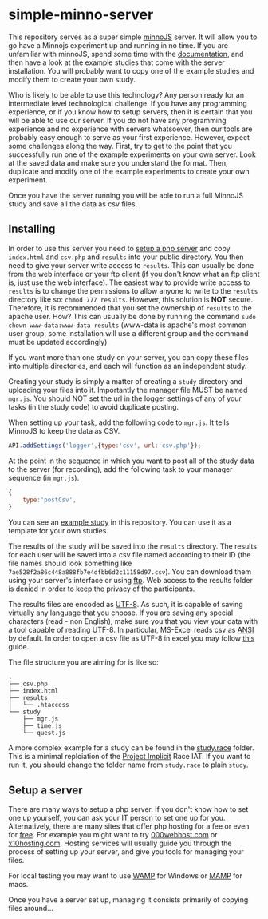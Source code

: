 # simple-minno-server

This repository serves as a super simple [minnoJS](https://minnojs.github.io/minno-quest/) server.
It will allow you to go have a Minnojs experiment up and running in no time. If you are unfamiliar with minnoJS, spend some time with the [documentation](https://minnojs.github.io/), and then have a look at the example studies that come with the server installation. You will probably want to copy one of the example studies and modify them to create your own study.

Who is likely to be able to use this technology? Any person ready for an intermediate level technological challenge. If you have any programming experience, or if you know how to setup servers, then it is certain that you will be able to use our server. If you do not have any programming experience and no experience with servers whatsoever, then our tools are probably easy enough to serve as your first experience. However, expect some challenges along the way. First, try to get to the point that you successfully run one of the example experiments on your own server. Look at the saved data and make sure you understand the format. Then, duplicate and modify one of the example experiments to create your own experiment. 

Once you have the server running you will be able to run a full MinnoJS study and save all the data as csv files.

## Installing
In order to use this server you need to [setup a php server](#setup-a-server) and copy `index.html` and `csv.php` and `results` into your public directory.
You then need to give your server write access to `results`.
This can usually be done from the web interface or your ftp client (if you don't know what an ftp client is, just use the web interface).
The easiest way to provide write access to `results` is to change the permissions to allow anyone to write to the `results` directory like so: `chmod 777 results`.
However, this solution is **NOT** secure.
Therefore, it is recommended that you set the ownership of `results` to the apache user. 
How? This can usually be done by running the command `sudo chown www-data:www-data results` 
(www-data is apache's most common user group, some installation will use a different group and the command must be updated accordingly).

If you want more than one study on your server, you can copy these files into multiple directories, and each will function as an independent study.

Creating your study is simply a matter of creating a `study` directory and uploading your files into it.
Importantly the manager file MUST be named `mgr.js`. 
You should NOT set the url in the logger settings of any of your tasks (in the study code) to avoid duplicate posting.

When setting up your task, add the following code to `mgr.js`.
It tells MinnoJS to keep the data as CSV.

```javascript
API.addSettings('logger',{type:'csv', url:'csv.php'});
```

At the point in the sequence in which you want to post all of the study data to the server (for recording), add the following task to your manager sequence (in `mgr.js`).

```javascript
{
    type:'postCsv',
}
```

You can see an [example study](study) in this repository.
You can use it as a template for your own studies.

The results of the study will be saved into the `results` directory.
The results for each user will be saved into a csv file named according to their ID (the file names should look something like `7ae528f2a86c448a888fb7e4dfbb6d2c11158d97.csv`).
You can download them using your server's interface or using [ftp](https://en.wikipedia.org/wiki/File_Transfer_Protocol).
Web access to the results folder is denied in order to keep the privacy of the participants.

The results files are encoded as [UTF-8](https://en.wikipedia.org/wiki/UTF-8).
As such, it is capable of saving virtually any language that you choose.
If you are saving any special characters (read - non English), make sure you that you view your data with a tool capable of reading UTF-8.
In particular, MS-Excel reads csv as [ANSI](https://en.wikipedia.org/wiki/Windows-1252) by default.
In order to open a csv file as UTF-8 in excel you may follow [this](https://www.itg.ias.edu/content/how-import-csv-file-uses-utf-8-character-encoding-0) guide.

The file structure you are aiming for is like so:

```
.
├── csv.php
├── index.html
├── results
│   └── .htaccess
└── study
    ├── mgr.js
    ├── time.js
    └── quest.js
```

A more complex example for a study can be found in the [study.race](study.race) folder.
This is a minimal replciation of the [Project Implicit](https://implicit.harvard.edu/) Race IAT.
If you want to run it, you should change the folder name from `study.race` to plain `study`.

## Setup a server
There are many ways to setup a php server.
If you don't know how to set one up yourself, you can ask your IT person to set one up for you.
Alternatively, there are many sites that offer php hosting for a fee or even for [free](https://www.google.co.il/search?q=free+php+hosting).
For example you might want to try [000webhost.com](https://000webhost.com) or [x10hosting.com](https://x10hosting.com).
Hosting services will usually guide you through the process of setting up your server, and give you tools for managing your files.

For local testing you may want to use [WAMP](https://www.wampserver.com) for Windows or [MAMP](https://www.mamp.info) for macs.

Once you have a server set up, managing it consists primarily of copying files around...
